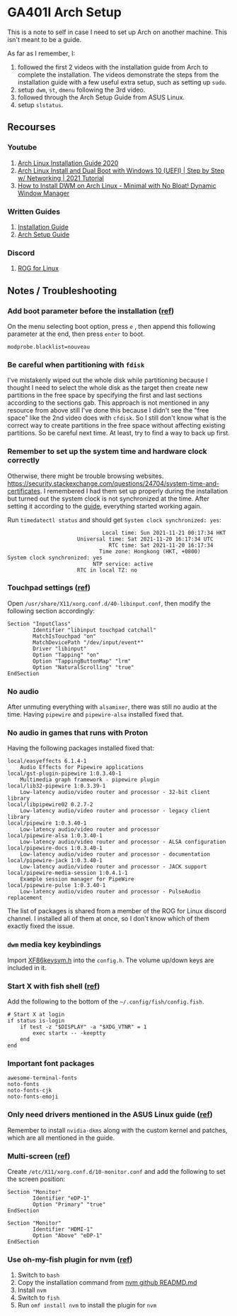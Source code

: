 # GA401I Arch Setup

This is a note to self in case I need to set up Arch on another machine. This isn't meant to be a guide.

As far as I remember,  I:
1. followed the first 2 videos with the installation guide from Arch to complete the installation. The videos demonstrate the steps from the installation guide with a few useful extra setup, such as setting up `sudo`.
2. setup `dwm`, `st`, `dmenu` following the 3rd video. 
3. followed through the Arch Setup Guide from ASUS Linux. 
4. setup `slstatus`.

## Recourses

### Youtube

1. [Arch Linux Installation Guide 2020](https://www.youtube.com/watch?v=PQgyW10xD8s)
2. [Arch Linux Install and Dual Boot with Windows 10 (UEFI) | Step by Step w/ Networking | 2021 Tutorial](https://www.youtube.com/watch?v=LGhifbn6088)
3. [How to Install DWM on Arch Linux - Minimal with No Bloat! Dynamic Window Manager](https://youtu.be/jD8BtmMK0do)

### Written Guides

1. [Installation Guide](https://wiki.archlinux.org/title/installation_guide)
2. [Arch Setup Guide](https://asus-linux.org/wiki/arch-guide/)

### Discord

1. [ROG for Linux](https://discord.com/invite/4ZKGd7Un5t)

## Notes / Troubleshooting

### Add boot parameter before the installation ([ref](https://asus-linux.org/wiki/arch-guide/#installing))

On the menu selecting boot option, press `e` , then append this following parameter at the end, then press `enter` to boot.

```
modprobe.blacklist=nouveau
```

### Be careful when partitioning with `fdisk`

I've mistakenly wiped out the whole disk while partitioning because I thought I need to select the whole disk as the target then create new partitions in the free space by specifying the first and last sections according to the sections gab. This approach is not mentioned in any resource from above still I've done this because I didn't see the "free space" like the 2nd video does with `cfdisk`. So I still don't know what is the correct way to create partitions in the free space without affecting existing partitions. So be careful next time. At least, try to find a way to back up first.

### Remember to set up the system time and hardware clock correctly

Otherwise, there might be trouble browsing websites. https://security.stackexchange.com/questions/24704/system-time-and-certificates. I remembered I had them set up properly during the installation but turned out the system clock is not synchronized at the time. After setting it according to the [guide](https://wiki.archlinux.org/title/installation_guide), everything started working again.

Run `timedatectl status` and should get `System clock synchronized: yes`:

```
                              Local time: Sun 2021-11-21 00:17:34 HKT
                      Universal time: Sat 2021-11-20 16:17:34 UTC
                                RTC time: Sat 2021-11-20 16:17:34
                             Time zone: Hongkong (HKT, +0800)
System clock synchronized: yes
                           NTP service: active
                      RTC in local TZ: no
```

### Touchpad settings ([ref](https://wiki.archlinux.org/title/libinput))

Open `/usr/share/X11/xorg.conf.d/40-libinput.conf`, then modify the following section accordingly:

```
Section "InputClass"
        Identifier "libinput touchpad catchall"
        MatchIsTouchpad "on"
        MatchDevicePath "/dev/input/event*"
        Driver "libinput"
        Option "Tapping" "on"
        Option "TappingButtonMap" "lrm"
        Option "NaturalScrolling" "true"
EndSection
```

### No audio

After unmuting everything with `alsamixer`, there was still no audio at the time. Having `pipewire` and `pipewire-alsa` installed fixed that.

### No audio in games that runs with Proton

Having the following packages installed fixed that:

```
local/easyeffects 6.1.4-1
    Audio Effects for Pipewire applications
local/gst-plugin-pipewire 1:0.3.40-1
    Multimedia graph framework - pipewire plugin
local/lib32-pipewire 1:0.3.39-1
    Low-latency audio/video router and processor - 32-bit client library
local/libpipewire02 0.2.7-2
    Low-latency audio/video router and processor - legacy client library
local/pipewire 1:0.3.40-1
    Low-latency audio/video router and processor
local/pipewire-alsa 1:0.3.40-1
    Low-latency audio/video router and processor - ALSA configuration
local/pipewire-docs 1:0.3.40-1
    Low-latency audio/video router and processor - documentation
local/pipewire-jack 1:0.3.40-1
    Low-latency audio/video router and processor - JACK support
local/pipewire-media-session 1:0.4.1-1
    Example session manager for PipeWire
local/pipewire-pulse 1:0.3.40-1
    Low-latency audio/video router and processor - PulseAudio replacement
```

The list of packages is shared from a member of the ROG for Linux discord channel. I installed all of them at once, so I don't know which of them exactly fixed the issue.

### `dwm` media key keybindings

Import [XF86keysym.h](https://cgit.freedesktop.org/xorg/proto/x11proto/tree/XF86keysym.h) into the `config.h`. The volume up/down keys are included in it.

### Start X with fish shell ([ref](https://wiki.archlinux.org/title/Fish#Start_X_at_login))

Add the following to the bottom of the `~/.config/fish/config.fish`.

```
# Start X at login
if status is-login
    if test -z "$DISPLAY" -a "$XDG_VTNR" = 1
        exec startx -- -keeptty
    end
end
```

### Important font packages

```
awesome-terminal-fonts
noto-fonts
noto-fonts-cjk
noto-fonts-emoji
```

### Only need drivers mentioned in the ASUS Linux guide ([ref](https://asus-linux.org/wiki/arch-guide/#custom-kernel-drivers-fixes-hardware-support))

Remember to install `nvidia-dkms` along with the custom kernel and patches, which are all mentioned in the guide.

### Multi-screen ([ref](https://wiki.archlinux.org/title/Multihead))

Create `/etc/X11/xorg.conf.d/10-monitor.conf` and add the following to set the screen position:

```
Section "Monitor"
        Identifier "eDP-1"
        Option "Primary" "true"
EndSection

Section "Monitor"
        Identifier "HDMI-1"
        Option "Above" "eDP-1"
EndSection
```

### Use oh-my-fish plugin for nvm ([ref](https://github.com/derekstavis/plugin-nvm))

1. Switch to `bash`
2. Copy the installation command from [nvm github READMD.md](https://github.com/nvm-sh/nvm#installing-and-updating)
3. Install `nvm`
4. Switch to `fish`
5. Run `omf install nvm` to install the plugin for `nvm`
